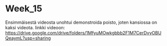 # Week_15


Ensimmäisestä videosta unohtui demonstroida poisto, joten kansiossa on kaksi videota.
linkki videoon: https://drive.google.com/drive/folders/1MfyuMOwkgbbb2F1M7CerDvyOBUQeaymL?usp=sharing

